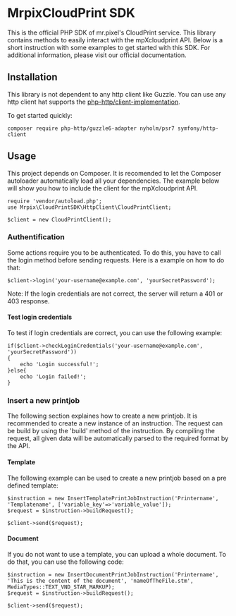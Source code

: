 # MrpixCloudPrint SDK
This is the official PHP SDK of mr.pixel's CloudPrint service. This library contains methods to easily interact with the
mpXcloudprint API. Below is a short instruction with some examples to get started with this SDK. For additional 
information, please visit our official documentation.

## Installation
This library is not dependent to any http client like Guzzle. You can use any http client hat supports the 
[php-http/client-implementation](https://packagist.org/providers/php-http/client-implementation).

To get started quickly:
```
composer require php-http/guzzle6-adapter nyholm/psr7 symfony/http-client
```

## Usage
This project depends on Composer. It is recomended to let the Composer autoloader automatically load all your 
dependencies. The example below will show you how to include the client for the mpXcloudprint API.
```
require 'vendor/autoload.php';
use Mrpix\CloudPrintSDK\HttpClient\CloudPrintClient;

$client = new CloudPrintClient();
```
### Authentification
Some actions require you to be authenticated. To do this, you have to call the login method before sending requests.
Here is a example on how to do that:
```
$client->login('your-username@example.com', 'yourSecretPassword');
```

Note: If the login credentials are not correct, the server will return a 401 or 403 response.
#### Test login credentials
To test if login credentials are correct, you can use the following example:
```
if($client->checkLoginCredentials('your-username@example.com', 'yourSecretPassword'))
{
    echo 'Login successful!';
}else{
    echo 'Login failed!';
}
```

### Insert a new printjob
The following section explaines how to create a new printjob. It is recommended to create a new instance of an instruction.
The request can be build by using the 'build' method of the instruction. By compiling the request, all given data will be 
automatically parsed to the required format by the API.

#### Template
The following example can be used to create a new printjob based on a pre defined template:
```
$instruction = new InsertTemplatePrintJobInstruction('Printername', 'Templatename', ['variable_key'=>'variable_value']);
$request = $instruction->buildRequest();

$client->send($request);
```

#### Document
If you do not want to use a template, you can upload a whole document. To do that, you can use the following code:
```
$instruction = new InsertDocumentPrintJobInstruction('Printername', 'This is the content of the document', 'nameOfTheFile.stm', MediaTypes::TEXT_VND_STAR_MARKUP);
$request = $instruction->buildRequest();

$client->send($request);
```